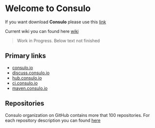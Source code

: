 # Welcome to Consulo

If you want download **Consulo** please use this [link](https://github.com/consulo/consulo/wiki/Downloads) 

Current wiki you can found here [wiki](https://github.com/consulo/consulo/wiki)


> Work in Progress. Below text not finished



## Primary links
* [consulo.io](https://consulo.io) 
* [discuss.consulo.io](https://discuss.consulo.io)
* [hub.consulo.io](https://hub.consulo.io)
* [ci.consulo.io](https://ci.consulo.io) 
* [maven.consulo.io](https://maven.consulo.io) 


## Repositories
Consulo organization on GitHub contains more that 100 repositories. For each repository description you can found [here](https://github.com/consulo/Welcome/blob/master/repositories/list.md)
